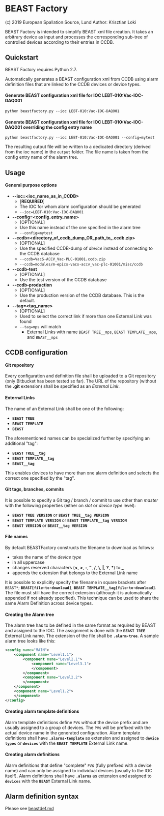 # BEAST Factory
(c) 2019 European Spallation Source, Lund
Author: Krisztian Loki

BEAST Factory is intended to simplify BEAST xml file creation.
It takes an arbitrary device as input and processes the corresponding sub-tree of controlled devices according to their entries in CCDB.

## Quickstart

BEAST Factory requires Python 2.7.

Automatically generates a BEAST configuration xml from CCDB using alarm definition files that are linked to the CCDB devices or device types.

#### Generate BEAST configuration xml file for IOC LEBT-010:Vac-IOC-DAQ001
`python beastfactory.py --ioc LEBT-010:Vac-IOC-DAQ001`

#### Generate BEAST configuration xml file for IOC LEBT-010:Vac-IOC-DAQ001 overriding the config entry name
`python beastfactory.py --ioc LEBT-010:Vac-IOC-DAQ001 --config=mytest`


The resulting output file will be written to a dedicated directory \(derived from the ioc name\) in the `output` folder. The file name is taken from the config entry name of the alarm tree.

## Usage

#### General purpose options

*   **--ioc=<ioc_name_as_in_CCDB>**
    *   \[**REQUIRED**\]
    *   The IOC for whom alarm configuration should be generated
    *   `--ioc=LEBT-010:Vac-IOC-DAQ001`
*   **--config=<config_entry_name>**
    *   \[OPTIONAL\]
    *   Use this name instead of the one specified in the alarm tree
    *   `--config=mytest`
*   **--ccdb=<directory_of_ccdb_dump_OR_path_to_.ccdb.zip>**
    *   \[OPTIONAL\]
    *   Use the specified CCDB-dump of _device_ instead of connecting to the CCDB database
    *   `--ccdb=VacS-ACCV_Vac-PLC-01001.ccdb.zip`
    *   `--ccdb=modules/m-epics-vacs-accv_vac-plc-01001/misc/ccdb`
*   **--ccdb-test**
    *   \[OPTIONAL\]
    *   Use the test version of the CCDB database
*   **--ccdb-production**
    *   \[OPTIONAL\]
    *   Use the production version of the CCDB database. This is the default.
*   **--tag=<tag_name>**
    *   \[OPTIONAL\]
    *   Used to select the correct link if more than one External Link was found
    *   `--tag=mps` will match
        *    External Links with name `BEAST TREE__mps`, `BEAST TEMPLATE__mps`, and `BEAST__mps`

## CCDB configuration

#### Git repository

Every configuration and definition file shall be uploaded to a Git repository (only Bitbucket has been tested so far). The URL of the repository (without the **.git** extension) shall be specified as an _External Link_.

#### External Links

The name of an External Link shall be one of the following:

*    **`BEAST TREE`**
*    **`BEAST TEMPLATE`**
*    **`BEAST`**

The aforementioned names can be specialized further by specifying an additional "tag":

*    **`BEAST TREE__tag`**
*    **`BEAST TEMPLATE__tag`**
*    **`BEAST__tag`**

This enables devices to have more than one alarm definition and selects the correct one specified by the "tag".

#### Git tags, branches, commits

It is possible to specify a Git tag / branch / commit to use other than _master_ with the following properties (either on _slot_ or _device type_ level):

*    **`BEAST TREE VERSION`** or **`BEAST TREE__tag VERSION`**
*    **`BEAST TEMPLATE VERSION`** or **`BEAST TEMPLATE__tag VERSION`**
*    **`BEAST VERSION`** or **`BEAST__tag VERSION`**

#### File names

By default BEASTFactory constructs the filename to download as follows:

*    takes the name of the _device type_
*    in all uppercase
*    changes reserved characters (**<**, **>**, **:**, **"**, **/**, **\\**, **|**, **?**, **\***) to **_**
*    appends the extension that belongs to the External Link name

It is possible to explicitly specify the filename in square brackets after `BEAST*`; **`BEAST[file-to-download]`**, **`BEAST TEMPLATE__tag[file-to-download]`**. The file must still have the correct extension (although it is automatically appended if not already specified). This technique can be used to share the same Alarm Definition across device types.

#### Creating the Alarm tree

The alarm tree has to be defined in the same format as required by BEAST and assigned to the IOC. The assignment is done with the **`BEAST TREE`** External Link name. The extension of the file shall be **`.alarm-tree`**. A sample alarm tree looks like this:
```xml
<config name="MAIN">
	<component name="Level1.1">
		<component name="Level2.1">
			<component name="Level3.1">
			</component>
		</component>
		<component name="Level2.2">
		</component>
	</component>
	<component name="Level1.2">
	</component>
</config>
```

#### Creating alarm template definitions

Alarm template definitions define `PV`s _without_ the device prefix and are usually assigned to a group of devices. The `PV`s will be prefixed with the actual device name in the generated configuration. Alarm template definitions shall have **`.alarms-template`** as extension and assigned to **`device types`** or **`devices`** with the **`BEAST TEMPLATE`** External Link name.

#### Creating alarm definitions

Alarm definitions that define "complete" `PV`s (fully prefixed with a device name) and can only be assigned to individual devices (usually to the IOC itself). Alarm definitions shall have **`.alarms`** as extension and assigned to **`devices`** with the **`BEAST`** External Link name.

## Alarm definition syntax

Please see [beastdef.md](beastdef.md)
